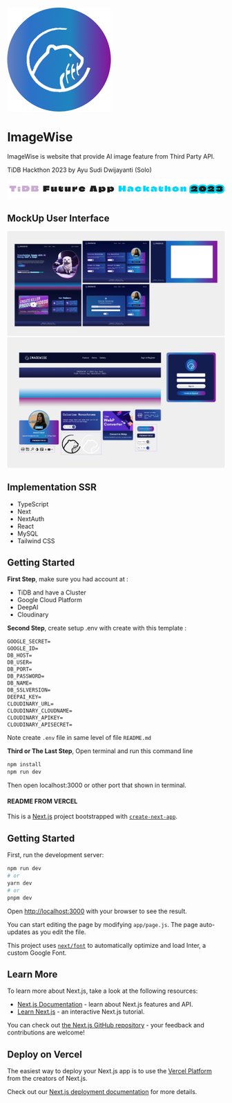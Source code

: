 ![logo](./docs/asset/logo.png)

# ImageWise
ImageWise is website that provide AI image feature from Third Party API.

TiDB Hackthon 2023 by Ayu Sudi Dwijayanti (Solo)

![hackthon](./docs/asset/hackthon.png)

## MockUp User Interface
![ui](./docs/asset/UIUX.png)
![designsystem](./docs/asset/designsystem.png)


## Implementation SSR
- TypeScript 
- Next
- NextAuth
- React
- MySQL
- Tailwind CSS


## Getting Started

**First Step**, make sure you had account at :
- TiDB and have a Cluster
- Google Cloud Platform 
- DeepAI
- Cloudinary

**Second Step**, create setup .env with create with this template :

```env
GOOGLE_SECRET=
GOOGLE_ID=
DB_HOST=
DB_USER=
DB_PORT=
DB_PASSWORD=
DB_NAME=
DB_SSLVERSION=
DEEPAI_KEY=
CLOUDINARY_URL=
CLOUDINARY_CLOUDNAME=
CLOUDINARY_APIKEY=
CLOUDINARY_APISECRET=
```
Note create `.env` file in same level of file `README.md`


**Third or The Last Step**, Open terminal and run this command line

```bash
npm install
npm run dev
```

Then open localhost:3000 or other port that shown in terminal. 


#### README FROM VERCEL

This is a [Next.js](https://nextjs.org/) project bootstrapped with [`create-next-app`](https://github.com/vercel/next.js/tree/canary/packages/create-next-app).

## Getting Started

First, run the development server:

```bash
npm run dev
# or
yarn dev
# or
pnpm dev
```

Open [http://localhost:3000](http://localhost:3000) with your browser to see the result.

You can start editing the page by modifying `app/page.js`. The page auto-updates as you edit the file.

This project uses [`next/font`](https://nextjs.org/docs/basic-features/font-optimization) to automatically optimize and load Inter, a custom Google Font.

## Learn More

To learn more about Next.js, take a look at the following resources:

- [Next.js Documentation](https://nextjs.org/docs) - learn about Next.js features and API.
- [Learn Next.js](https://nextjs.org/learn) - an interactive Next.js tutorial.

You can check out [the Next.js GitHub repository](https://github.com/vercel/next.js/) - your feedback and contributions are welcome!

## Deploy on Vercel

The easiest way to deploy your Next.js app is to use the [Vercel Platform](https://vercel.com/new?utm_medium=default-template&filter=next.js&utm_source=create-next-app&utm_campaign=create-next-app-readme) from the creators of Next.js.

Check out our [Next.js deployment documentation](https://nextjs.org/docs/deployment) for more details.
